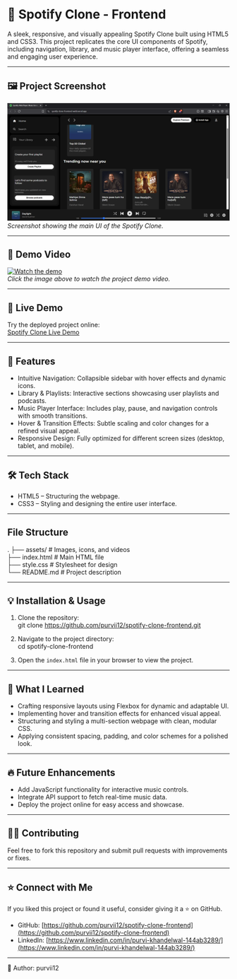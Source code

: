 # 🎵 Spotify Clone - Frontend

A sleek, responsive, and visually appealing Spotify Clone built using HTML5 and CSS3. This project replicates the core UI components of Spotify, including navigation, library, and music player interface, offering a seamless and engaging user experience.

---

## 🖼️ Project Screenshot

![Spotify Clone Screenshot](./assets/spotifyclone-photo.png)  
*Screenshot showing the main UI of the Spotify Clone.*

---

## 🎥 Demo Video

[![Watch the demo](./assets/demo-thumbnail.jpg)](./assets/spotify-clone-demo.mp4)  
*Click the image above to watch the project demo video.*

---

## 🚀 Live Demo

Try the deployed project online:  
[Spotify Clone Live Demo](https://spotify-clone-frontend-weld.vercel.app/)

---

## 🚩 Features

- Intuitive Navigation: Collapsible sidebar with hover effects and dynamic icons.  
- Library & Playlists: Interactive sections showcasing user playlists and podcasts.  
- Music Player Interface: Includes play, pause, and navigation controls with smooth transitions.  
- Hover & Transition Effects: Subtle scaling and color changes for a refined visual appeal.  
- Responsive Design: Fully optimized for different screen sizes (desktop, tablet, and mobile).  

---

## 🛠️ Tech Stack

- HTML5 – Structuring the webpage.  
- CSS3 – Styling and designing the entire user interface.  

---

## File Structure
.
├── assets/      # Images, icons, and videos <br>
├── index.html   # Main HTML file <br>
├── style.css    # Stylesheet for design <br>
└── README.md    # Project description <br>



---

## 💡 Installation & Usage

1. Clone the repository:  
git clone https://github.com/purvii12/spotify-clone-frontend.git

2. Navigate to the project directory:  
cd spotify-clone-frontend

3. Open the `index.html` file in your browser to view the project.

---

## 🎯 What I Learned

- Crafting responsive layouts using Flexbox for dynamic and adaptable UI.  
- Implementing hover and transition effects for enhanced visual appeal.  
- Structuring and styling a multi-section webpage with clean, modular CSS.  
- Applying consistent spacing, padding, and color schemes for a polished look.  

---

## 🔥 Future Enhancements

- Add JavaScript functionality for interactive music controls.  
- Integrate API support to fetch real-time music data.  
- Deploy the project online for easy access and showcase.  

---

## 👩‍💻 Contributing

Feel free to fork this repository and submit pull requests with improvements or fixes.

---

## ⭐ Connect with Me

If you liked this project or found it useful, consider giving it a ⭐ on GitHub.

- GitHub: [https://github.com/purvii12/spotify-clone-frontend](https://github.com/purvii12/spotify-clone-frontend)  
- LinkedIn: [https://www.linkedin.com/in/purvi-khandelwal-144ab3289/](https://www.linkedin.com/in/purvi-khandelwal-144ab3289/)

---

🚀 Author: purvii12


